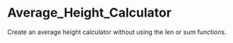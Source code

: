 # Average_Height_Calculator
Create an average height calculator without using the len or sum functions.
